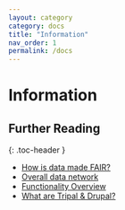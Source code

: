 ```yaml
---
layout: category
category: docs
title: "Information"
nav_order: 1
permalink: /docs
---
```


# Information

## Further Reading
{: .toc-header }

 - [How is data made FAIR?](/docs/FAIR-data)
 - [Overall data network](/docs/data-network)
 - [Functionality Overview](/docs/data-support)
 - [What are Tripal & Drupal?](/docs/Tripal-Drupal)
